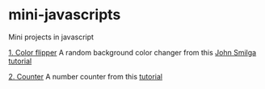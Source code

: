 # mini-javascripts

Mini projects in javascript

[1. Color flipper](https://archanakodange.github.io/mini-javascripts/color-flipper/)
A random background color changer from this [John Smilga tutorial](https://www.youtube.com/watch?v=3PHXvlpOkf4&t=421s)

[2. Counter](https://archanakodange.github.io/mini-javascripts/counter/)
A number counter from this [tutorial](https://www.youtube.com/watch?v=3PHXvlpOkf4&t=1825s)
